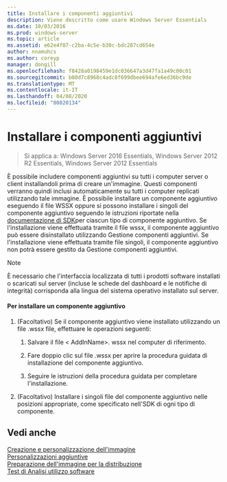 ```yaml
---
title: Installare i componenti aggiuntivi
description: Viene descritto come usare Windows Server Essentials
ms.date: 10/03/2016
ms.prod: windows-server
ms.topic: article
ms.assetid: e62e4f07-c2ba-4c5e-b30c-bdc287cd654e
author: nnamuhcs
ms.author: coreyp
manager: dongill
ms.openlocfilehash: f8428a0198459e1dc036647a3d47fa1a49c00c01
ms.sourcegitcommit: b00d7c8968c4adc8f699dbee694afe6ed36bc9de
ms.translationtype: MT
ms.contentlocale: it-IT
ms.lasthandoff: 04/08/2020
ms.locfileid: "80820134"
---
```

# <a name="install-add-ins"></a>Installare i componenti aggiuntivi

>Si applica a: Windows Server 2016 Essentials, Windows Server 2012 R2 Essentials, Windows Server 2012 Essentials

È possibile includere componenti aggiuntivi su tutti i computer server o client installandoli prima di creare un'immagine. Questi componenti verranno quindi inclusi automaticamente su tutti i computer replicati utilizzando tale immagine. È possibile installare un componente aggiuntivo eseguendo il file WSSX oppure si possono installare i singoli del componente aggiuntivo seguendo le istruzioni riportate nella [documentazione di SDK](https://go.microsoft.com/fwlink/?LinkID=248648)per ciascun tipo di componente aggiuntivo. Se l'installazione viene effettuata tramite il file wssx, il componente aggiuntivo può essere disinstallato utilizzando Gestione componenti aggiuntivi. Se l'installazione viene effettuata tramite file singoli, il componente aggiuntivo non potrà essere gestito da Gestione componenti aggiuntivi.  
  
> [!NOTE]
>  È necessario che l'interfaccia localizzata di tutti i prodotti software installati o scaricati sul server (incluse le schede del dashboard e le notifiche di integrità) corrisponda alla lingua del sistema operativo installato sul server.  
  
#### <a name="to-install-an-add-in"></a>Per installare un componente aggiuntivo  
  
1.  (Facoltativo) Se il componente aggiuntivo viene installato utilizzando un file .wssx file, effettuare le operazioni seguenti:  
  
    1.  Salvare il file < AddInName\>. wssx nel computer di riferimento.  
  
    2.  Fare doppio clic sul file .wssx per aprire la procedura guidata di installazione del componente aggiuntivo.  
  
    3.  Seguire le istruzioni della procedura guidata per completare l'installazione.  
  
2.  (Facoltativo) Installare i singoli file del componente aggiuntivo nelle posizioni appropriate, come specificato nell'SDK di ogni tipo di componente.  
  
## <a name="see-also"></a>Vedi anche  
 [Creazione e personalizzazione dell'immagine](Creating-and-Customizing-the-Image.md)   
 [Personalizzazioni aggiuntive](Additional-Customizations.md)   
 [Preparazione dell'immagine per la distribuzione](Preparing-the-Image-for-Deployment.md)   
 [Test di Analisi utilizzo software](Testing-the-Customer-Experience.md)